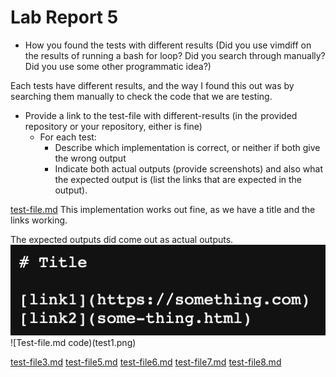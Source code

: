 # Lab Report 5

- How you found the tests with different results (Did you use vimdiff on the results of running a bash for loop? Did you search through manually? Did you use some other programmatic idea?)

Each tests have different results, and the way I found this out was by searching them manually to check the code that we are testing. 

- Provide a link to the test-file with different-results (in the provided repository or your repository, either is fine)
  - For each test:
    - Describe which implementation is correct, or neither if both give the wrong output
    - Indicate both actual outputs (provide screenshots) and also what the expected output is (list the links that are expected in the output).
    
[test-file.md](https://github.com/emubarka/cse15l-lab-report-5/blob/main/test-file.md)
This implementation works out fine, as we have a title and the links working. 

The expected outputs did come out as actual outputs. 
![Test-file.md output](test1%20code.png)  ![Test-file.md code)(test1.png)

[test-file3.md](https://github.com/emubarka/cse15l-lab-report-5/blob/main/test-file3.md)
[test-file5.md](https://github.com/emubarka/cse15l-lab-report-5/blob/main/test-file5.md)
[test-file6.md](https://github.com/emubarka/cse15l-lab-report-5/blob/main/test-file6.md)
[test-file7.md](https://github.com/emubarka/cse15l-lab-report-5/blob/main/test-file7.md)
[test-file8.md](https://github.com/emubarka/cse15l-lab-report-5/blob/main/test-file8.md)
